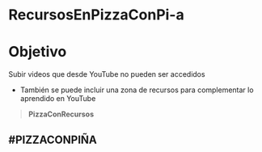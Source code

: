 # RecursosEnPizzaConPi-a


# Objetivo

Subir videos que desde YouTube no pueden ser accedidos 
- También se puede incluir una zona de recursos para complementar lo aprendido en YouTube



> **PizzaConRecursos**



## #PIZZACONPIÑA
